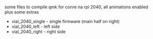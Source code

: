 some files to compile qmk for conre na rpi 2040, all animations enabled plus some extras

- vial_2040_single - single firmware (main half on right)
- vial_2040_left - left side 
- vial_2040_right - right side
